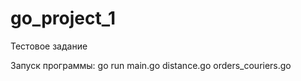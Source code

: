 # go_project_1
Тестовое задание

Запуск программы:
    go run main.go distance.go orders_couriers.go